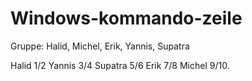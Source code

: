 # Windows-kommando-zeile
Gruppe: Halid, Michel, Erik, Yannis, Supatra

Halid 1/2
Yannis 3/4
Supatra 5/6
Erik 7/8
Michel 9/10.
